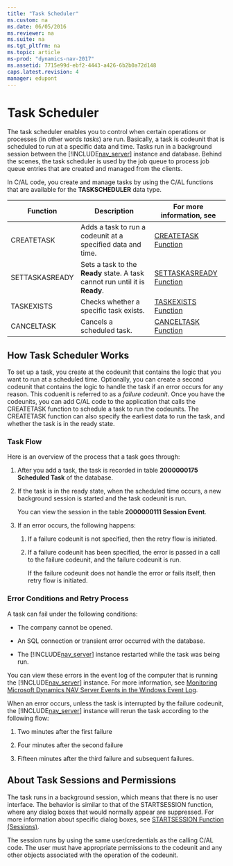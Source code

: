 ```yaml
---
title: "Task Scheduler"
ms.custom: na
ms.date: 06/05/2016
ms.reviewer: na
ms.suite: na
ms.tgt_pltfrm: na
ms.topic: article
ms-prod: "dynamics-nav-2017"
ms.assetid: 7715e99d-ebf2-4443-a426-6b2b0a72d148
caps.latest.revision: 4
manager: edupont
---
```

# Task Scheduler
The task scheduler enables you to control when certain operations or processes \(in other words *tasks*\) are run. Basically, a task is codeunit that is scheduled to run at a specific data and time. Tasks run in a background session between the [!INCLUDE[nav_server](includes/nav_server_md.md)] instance and database. Behind the scenes, the task scheduler is used by the job queue to process job queue entries that are created and managed from the clients.  
  
 In C\/AL code, you create and manage tasks by using the C\/AL functions that are available for the **TASKSCHEDULER** data type.  
  
|Function|Description|For more information, see|  
|--------------|-----------------|-------------------------------|  
|CREATETASK|Adds a task to run a codeunit at a specified data and time.|[CREATETASK Function](CREATETASK-Function.md)|  
|SETTASKASREADY|Sets a task to the **Ready** state. A task cannot run until it is **Ready**.|[SETTASKASREADY Function](SETTASKASREADY-Function.md)|  
|TASKEXISTS|Checks whether a specific task exists.|[TASKEXISTS Function](TASKEXISTS-Function.md)|  
|CANCELTASK|Cancels a scheduled task.|[CANCELTASK Function](CANCELTASK-Function.md)|  
  
## How Task Scheduler Works  
 To set up a task, you create at the codeunit that contains the logic that you want to run at a scheduled time. Optionally, you can create a second codeunit that contains the logic to handle the task if an error occurs for any reason. This coduenit is referred to as a *failure codeunit*. Once you have the codeunits, you can add C\/AL code to the application that calls the CREATETASK function to schedule a task to run the codeunits. The CREATETASK function can also specify the earliest data to run the task, and whether the task is in the ready state.  
  
### Task Flow  
 Here is an overview of the process that a task goes through:  
  
1.  After you add a task, the task is recorded in table **2000000175 Scheduled Task** of the database.  
  
2.  If the task is in the ready state, when the scheduled time occurs, a new background session is started and the task codeunit is run.  
  
     You can view the session in the table **2000000111 Session Event**.  
  
3.  If an error occurs, the following happens:  
  
    1.  If a failure codeunit is not specified, then the retry flow is initiated.  
  
    2.  If a failure codeunit has been specified, the error is passed in a call to the failure codeunit, and the failure codeunit is run.  
  
         If the failure codeunit does not handle the error or fails itself, then retry flow is initiated.  
  
### Error Conditions and Retry Process  
 A task can fail under the following conditions:  
  
-   The company cannot be opened.  
  
-   An SQL connection or transient error occurred with the database.  
  
-   The [!INCLUDE[nav_server](includes/nav_server_md.md)] instance restarted while the task was being run.  
  
 You can view these errors in the event log of the computer that is running the [!INCLUDE[nav_server](includes/nav_server_md.md)] instance. For more information, see [Monitoring Microsoft Dynamics NAV Server Events in the Windows Event Log](Monitoring-Microsoft-Dynamics-NAV-Server-Events-in-the-Windows-Event-Log.md).  
  
 When an error occurs, unless the task is interrupted by the failure codeunit, the [!INCLUDE[nav_server](includes/nav_server_md.md)] instance will rerun the task according to the following flow:  
  
1.  Two minutes after the first failure  
  
2.  Four minutes after the second failure  
  
3.  Fifteen minutes after the third failure and subsequent failures.  
  
## About Task Sessions and Permissions  
 The task runs in a background session, which means that there is no user interface. The behavior is similar to that of the STARTSESSION function, where any dialog boxes that would normally appear are suppressed. For more information about specific dialog boxes, see [STARTSESSION Function \(Sessions\)](STARTSESSION-Function--Sessions-.md).  
  
 The session runs by using the same user\/credentials as the calling C\/AL code. The user must have appropriate permissions to the codeunit and any other objects associated with the operation of the codeunit.